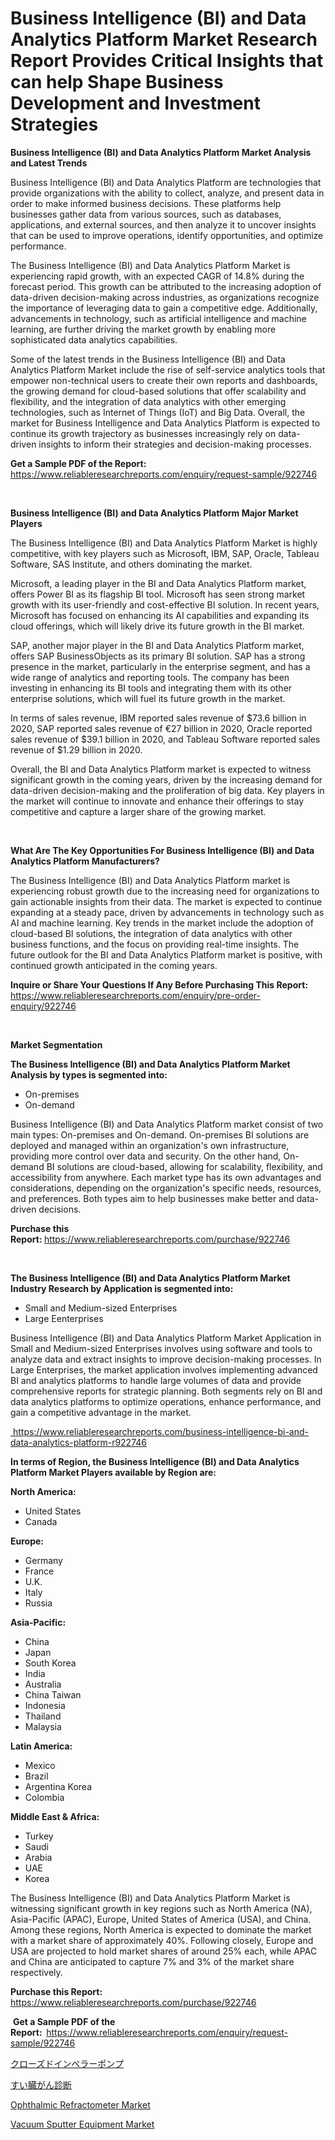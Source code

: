 <p><h1>Business Intelligence (BI) and Data Analytics Platform Market Research Report Provides Critical Insights that can help Shape Business Development and Investment Strategies</h1></p><p><strong>Business Intelligence (BI) and Data Analytics Platform Market Analysis and Latest Trends</strong></p>
<p><p>Business Intelligence (BI) and Data Analytics Platform are technologies that provide organizations with the ability to collect, analyze, and present data in order to make informed business decisions. These platforms help businesses gather data from various sources, such as databases, applications, and external sources, and then analyze it to uncover insights that can be used to improve operations, identify opportunities, and optimize performance.</p><p>The Business Intelligence (BI) and Data Analytics Platform Market is experiencing rapid growth, with an expected CAGR of 14.8% during the forecast period. This growth can be attributed to the increasing adoption of data-driven decision-making across industries, as organizations recognize the importance of leveraging data to gain a competitive edge. Additionally, advancements in technology, such as artificial intelligence and machine learning, are further driving the market growth by enabling more sophisticated data analytics capabilities.</p><p>Some of the latest trends in the Business Intelligence (BI) and Data Analytics Platform Market include the rise of self-service analytics tools that empower non-technical users to create their own reports and dashboards, the growing demand for cloud-based solutions that offer scalability and flexibility, and the integration of data analytics with other emerging technologies, such as Internet of Things (IoT) and Big Data. Overall, the market for Business Intelligence and Data Analytics Platform is expected to continue its growth trajectory as businesses increasingly rely on data-driven insights to inform their strategies and decision-making processes.</p></p>
<p><strong>Get a Sample PDF of the Report:&nbsp;</strong> <a href="https://www.reliableresearchreports.com/enquiry/request-sample/922746">https://www.reliableresearchreports.com/enquiry/request-sample/922746</a></p>
<p>&nbsp;</p>
<p><strong>Business Intelligence (BI) and Data Analytics Platform Major Market Players</strong></p>
<p><p>The Business Intelligence (BI) and Data Analytics Platform Market is highly competitive, with key players such as Microsoft, IBM, SAP, Oracle, Tableau Software, SAS Institute, and others dominating the market.</p><p>Microsoft, a leading player in the BI and Data Analytics Platform market, offers Power BI as its flagship BI tool. Microsoft has seen strong market growth with its user-friendly and cost-effective BI solution. In recent years, Microsoft has focused on enhancing its AI capabilities and expanding its cloud offerings, which will likely drive its future growth in the BI market.</p><p>SAP, another major player in the BI and Data Analytics Platform market, offers SAP BusinessObjects as its primary BI solution. SAP has a strong presence in the market, particularly in the enterprise segment, and has a wide range of analytics and reporting tools. The company has been investing in enhancing its BI tools and integrating them with its other enterprise solutions, which will fuel its future growth in the market.</p><p>In terms of sales revenue, IBM reported sales revenue of $73.6 billion in 2020, SAP reported sales revenue of €27 billion in 2020, Oracle reported sales revenue of $39.1 billion in 2020, and Tableau Software reported sales revenue of $1.29 billion in 2020.</p><p>Overall, the BI and Data Analytics Platform market is expected to witness significant growth in the coming years, driven by the increasing demand for data-driven decision-making and the proliferation of big data. Key players in the market will continue to innovate and enhance their offerings to stay competitive and capture a larger share of the growing market.</p></p>
<p>&nbsp;</p>
<p><strong>What Are The Key Opportunities For Business Intelligence (BI) and Data Analytics Platform Manufacturers?</strong></p>
<p><p>The Business Intelligence (BI) and Data Analytics Platform market is experiencing robust growth due to the increasing need for organizations to gain actionable insights from their data. The market is expected to continue expanding at a steady pace, driven by advancements in technology such as AI and machine learning. Key trends in the market include the adoption of cloud-based BI solutions, the integration of data analytics with other business functions, and the focus on providing real-time insights. The future outlook for the BI and Data Analytics Platform market is positive, with continued growth anticipated in the coming years.</p></p>
<p><strong>Inquire or Share Your Questions If Any Before Purchasing This Report:</strong> <a href="https://www.reliableresearchreports.com/enquiry/pre-order-enquiry/922746">https://www.reliableresearchreports.com/enquiry/pre-order-enquiry/922746</a></p>
<p>&nbsp;</p>
<p><strong>Market Segmentation</strong></p>
<p><strong>The Business Intelligence (BI) and Data Analytics Platform Market Analysis by types is segmented into:</strong></p>
<p><ul><li>On-premises</li><li>On-demand</li></ul></p>
<p><p>Business Intelligence (BI) and Data Analytics Platform market consist of two main types: On-premises and On-demand. On-premises BI solutions are deployed and managed within an organization's own infrastructure, providing more control over data and security. On the other hand, On-demand BI solutions are cloud-based, allowing for scalability, flexibility, and accessibility from anywhere. Each market type has its own advantages and considerations, depending on the organization's specific needs, resources, and preferences. Both types aim to help businesses make better and data-driven decisions.</p></p>
<p><strong>Purchase this Report:&nbsp;</strong><a href="https://www.reliableresearchreports.com/purchase/922746">https://www.reliableresearchreports.com/purchase/922746</a></p>
<p>&nbsp;</p>
<p><strong>The Business Intelligence (BI) and Data Analytics Platform Market Industry Research by Application is segmented into:</strong></p>
<p><ul><li>Small and Medium-sized Enterprises</li><li>Large Eenterprises</li></ul></p>
<p><p>Business Intelligence (BI) and Data Analytics Platform Market Application in Small and Medium-sized Enterprises involves using software and tools to analyze data and extract insights to improve decision-making processes. In Large Enterprises, the market application involves implementing advanced BI and analytics platforms to handle large volumes of data and provide comprehensive reports for strategic planning. Both segments rely on BI and data analytics platforms to optimize operations, enhance performance, and gain a competitive advantage in the market.</p></p>
<p><a href="https://www.reliableresearchreports.com/business-intelligence-bi-and-data-analytics-platform-r922746">&nbsp;https://www.reliableresearchreports.com/business-intelligence-bi-and-data-analytics-platform-r922746</a></p>
<p><strong>In terms of Region, the Business Intelligence (BI) and Data Analytics Platform Market Players available by Region are:</strong></p>
<p>
    <p> <strong> North America: </strong>
        <ul>
            <li>United States</li>
            <li>Canada</li>
        </ul>
        </p> 
    <p> <strong> Europe: </strong>
        <ul>
            <li>Germany</li>
            <li>France</li>
            <li>U.K.</li>
            <li>Italy</li>
            <li>Russia</li>
        </ul>
        </p> 
    <p> <strong> Asia-Pacific: </strong>
        <ul>
            <li>China</li>
            <li>Japan</li>
            <li>South Korea</li>
            <li>India</li>
            <li>Australia</li>
            <li>China Taiwan</li>
            <li>Indonesia</li>
            <li>Thailand</li>
            <li>Malaysia</li>
        </ul>
        </p> 
    <p> <strong> Latin America: </strong>
        <ul>
            <li>Mexico</li>
            <li>Brazil</li>
            <li>Argentina Korea</li>
            <li>Colombia</li>
        </ul>
        </p> 
    <p> <strong> Middle East & Africa: </strong>
        <ul>
            <li>Turkey</li>
            <li>Saudi</li>
            <li>Arabia</li>
            <li>UAE</li>
            <li>Korea</li>
        </ul>
    </p>
    </p>
<p><p>The Business Intelligence (BI) and Data Analytics Platform Market is witnessing significant growth in key regions such as North America (NA), Asia-Pacific (APAC), Europe, United States of America (USA), and China. Among these regions, North America is expected to dominate the market with a market share of approximately 40%. Following closely, Europe and USA are projected to hold market shares of around 25% each, while APAC and China are anticipated to capture 7% and 3% of the market share respectively.</p></p>
<p><strong>Purchase this Report: </strong><a href="https://www.reliableresearchreports.com/purchase/922746">https://www.reliableresearchreports.com/purchase/922746</a></p>
<p>&nbsp;<strong>Get a Sample PDF of the Report:&nbsp;&nbsp;</strong><a href="https://www.reliableresearchreports.com/enquiry/request-sample/922746">https://www.reliableresearchreports.com/enquiry/request-sample/922746</a></p>
<p><strong></strong></p>
<p><p><a href="https://github.com/DwightHuels1/Market-Research-Report-List-1/blob/main/797180561100.md">クローズドインペラーポンプ</a></p><p><a href="https://github.com/tanyaali3/Market-Research-Report-List-1/blob/main/133861761099.md">すい臓がん診断</a></p><p><a href="https://www.linkedin.com/pulse/ophthalmic-refractometer-market-dynamics-2024-2031-also-h9lyc">Ophthalmic Refractometer Market</a></p><p><a href="https://www.linkedin.com/pulse/vacuum-sputter-equipment-market-size-growth-outlook-from-t1dte">Vacuum Sputter Equipment Market</a></p></p>